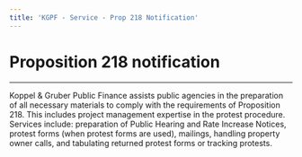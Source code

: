 ```yaml
---
title: 'KGPF - Service - Prop 218 Notification'
---
```


Proposition 218 notification
============================

---

Koppel & Gruber Public Finance assists public agencies in the preparation of all necessary materials
to comply with the requirements of Proposition 218. This includes project management expertise in
the protest procedure. Services include: preparation of Public Hearing and Rate Increase Notices,
protest forms (when protest forms are used), mailings, handling property owner calls, and tabulating
returned protest forms or tracking protests.
